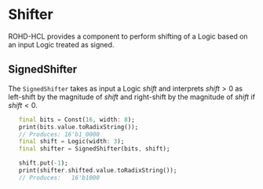 # Shifter

ROHD-HCL provides a component to perform shifting of a Logic based on an input Logic treated as signed.

## SignedShifter

The `SignedShifter` takes as input a Logic $shift$ and interprets $shift > 0$ as left-shift by the magnitude of $shift$ and right-shift by the magnitude of $shift$ if $shift < 0$.

```dart
   final bits = Const(16, width: 8);
   print(bits.value.toRadixString());
   // Produces: 16'b1_0000
   final shift = Logic(width: 3);
   final shifter = SignedShifter(bits, shift);

   shift.put(-1);
   print(shifter.shifted.value.toRadixString());
   // Produces:   16'b1000
   ```